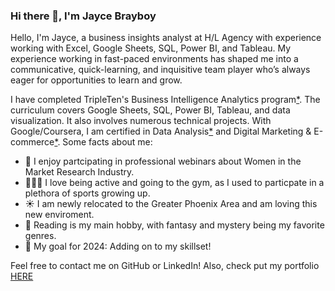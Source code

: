 ### Hi there 👋, I'm Jayce Brayboy

Hello, I'm Jayce, a business insights analyst at H/L Agency with experience working with Excel, Google Sheets, SQL, Power BI, and Tableau. My experience working in fast-paced environments has shaped me into a communicative, quick-learning, and inquisitive team player who’s always eager for opportunities to learn and grow.

I have completed TripleTen's Business Intelligence Analytics program[*](https://drive.google.com/file/d/1cSXcJ8RyfIYKd9dDbCfkQY0V388T0Yk1/view?usp=sharing). The curriculum covers Google Sheets, SQL, Power BI, Tableau, and data visualization. It also involves numerous technical projects. With Google/Coursera, I am certified in Data Analysis[*](https://www.credly.com/badges/e1d3540b-ab9a-4825-85d7-0ea10caa1ec0/linked_in_profile) and Digital Marketing & E-commerce[*](https://www.credly.com/badges/57272c8e-6053-419c-a176-45fef7184419/linked_in_profile). 
Some facts about me:
- 🔬 I enjoy partcipating in professional webinars about Women in the Market Research Industry.
- 🏃🏿‍♀️ I love being active and going to the gym, as I used to particpate in a plethora of sports growing up.
- ☀️ I am newly relocated to the Greater Phoenix Area and am loving this new enviroment.
- 📖 Reading is my main hobby, with fantasy and mystery being my favorite genres.
- 🎯 My goal for 2024: Adding on to my skillset!

Feel free to contact me on GitHub or LinkedIn!
Also, check put my portfolio [HERE](https://github.com/jaycebrayboy/Portfolio_projects)
